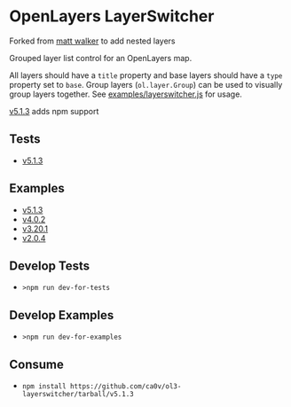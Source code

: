 # OpenLayers LayerSwitcher

Forked from [matt walker](https://github.com/walkermatt/ol-layerswitcher) to add nested layers

Grouped layer list control for an OpenLayers map.

All layers should have a `title` property and base layers should have a `type` property set to `base`. Group layers (`ol.layer.Group`) can be used to visually group layers together. See [examples/layerswitcher.js](examples/layerswitcher.js) for usage.

[v5.1.3](https://github.com/ca0v/ol3-layerswitcher/tree/v5.1.3) adds npm support

## Tests

-   [v5.1.3](https://rawgit.com/ca0v/ol3-layerswitcher/v5.1.3/loaders/tests.html?test=*)

## Examples

-   [v5.1.3](https://rawgit.com/ca0v/ol3-layerswitcher/v5.1.3/loaders/tests.html)
-   [v4.0.2](https://rawgit.com/ca0v/ol3-layerswitcher/v4.0.2/rawgit.html)
-   [v3.20.1](https://rawgit.com/ca0v/ol3-layerswitcher/v3.20.1/rawgit.html)
-   [v2.0.4](https://cdn.rawgit.com/ca0v/ol3-layerswitcher/v2.0.4/rawgit.html)

## Develop Tests

-   `>npm run dev-for-tests`

## Develop Examples

-   `>npm run dev-for-examples`

## Consume

-   `npm install https://github.com/ca0v/ol3-layerswitcher/tarball/v5.1.3`

